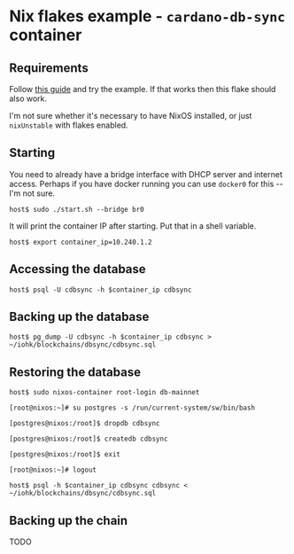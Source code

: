 # Nix flakes example - `cardano-db-sync` container

## Requirements

Follow [this guide](https://www.tweag.io/blog/2020-07-31-nixos-flakes/) and try the
example. If that works then this flake should also work.

I'm not sure whether it's necessary to have NixOS installed, or just
`nixUnstable` with flakes enabled.

## Starting

You need to already have a bridge interface with DHCP server and
internet access. Perhaps if you have docker running you can use
`docker0` for this -- I'm not sure.

```shell
host$ sudo ./start.sh --bridge br0
```

It will print the container IP after starting. Put that in a shell
variable.

```shell
host$ export container_ip=10.240.1.2
```

## Accessing the database

```shell
host$ psql -U cdbsync -h $container_ip cdbsync
```

## Backing up the database

```shell
host$ pg_dump -U cdbsync -h $container_ip cdbsync > ~/iohk/blockchains/dbsync/cdbsync.sql
```

## Restoring the database

```shell
host$ sudo nixos-container root-login db-mainnet

[root@nixos:~]# su postgres -s /run/current-system/sw/bin/bash

[postgres@nixos:/root]$ dropdb cdbsync

[postgres@nixos:/root]$ createdb cdbsync

[postgres@nixos:/root]$ exit

[root@nixos:~]# logout

host$ psql -h $container_ip cdbsync cdbsync < ~/iohk/blockchains/dbsync/cdbsync.sql
```

## Backing up the chain

TODO
